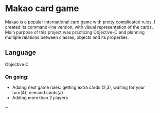 # Makao card game
 Makao is a popular international card game with pretty complicated rules. I created its command-line version, with visual representation of the cards.<br />Main purpose of this project was practicing Objective-C and planning multiple relations between classes, objects and its properties.

 ## Language
Objective C
  
  
 ### On going:
* Adding next game  rules: getting extra cards (2,3), waiting for your turn(4), demand cards(J)<br />
* Adding more than 2 players <br />

 
~          

